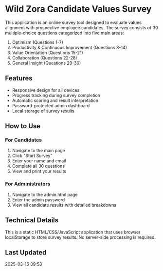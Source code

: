 # Wild Zora Candidate Values Survey

This application is an online survey tool designed to evaluate values alignment with prospective employee candidates. The survey consists of 30 multiple-choice questions categorized into five main areas:

1. Optimism (Questions 1-7)
2. Productivity & Continuous Improvement (Questions 8-14)
3. Value Orientation (Questions 15-21)
4. Collaboration (Questions 22-28)
5. General Insight (Questions 29-30)

## Features

- Responsive design for all devices
- Progress tracking during survey completion
- Automatic scoring and result interpretation
- Password-protected admin dashboard
- Local storage of survey results

## How to Use

### For Candidates
1. Navigate to the main page
2. Click "Start Survey"
3. Enter your name and email
4. Complete all 30 questions
5. View and print your results

### For Administrators
1. Navigate to the admin.html page
2. Enter the admin password
3. View all candidate results with detailed breakdowns

## Technical Details

This is a static HTML/CSS/JavaScript application that uses browser localStorage to store survey results. No server-side processing is required.

## Last Updated
2025-03-16 09:53
